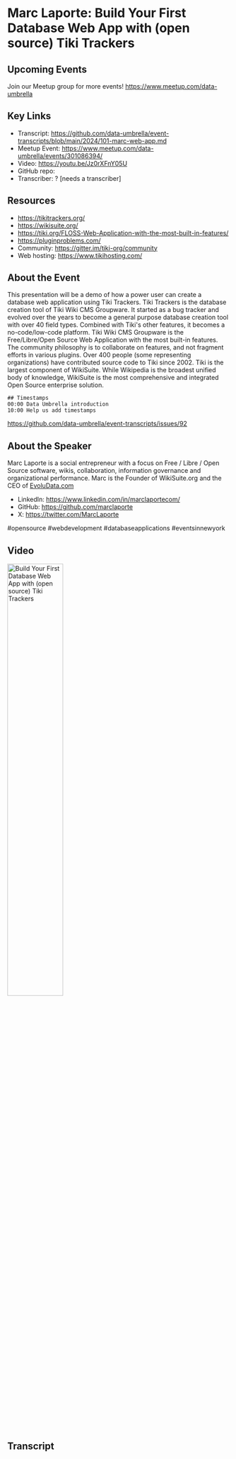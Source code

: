 # Marc Laporte:  Build Your First Database Web App with (open source) Tiki Trackers

## Upcoming Events
Join our Meetup group for more events!
https://www.meetup.com/data-umbrella

## Key Links
- Transcript: https://github.com/data-umbrella/event-transcripts/blob/main/2024/101-marc-web-app.md
- Meetup Event: https://www.meetup.com/data-umbrella/events/301086394/
- Video: https://youtu.be/Jz0rXFnY05U
- GitHub repo:
- Transcriber:  ? [needs a transcriber]

## Resources
- https://tikitrackers.org/
- https://wikisuite.org/
- https://tiki.org/FLOSS-Web-Application-with-the-most-built-in-features/
- https://pluginproblems.com/
- Community: https://gitter.im/tiki-org/community
- Web hosting: https://www.tikihosting.com/

## About the Event
This presentation will be a demo of how a power user can create a database web application using Tiki Trackers. Tiki Trackers is the database creation tool of Tiki Wiki CMS Groupware. It started as a bug tracker and evolved over the years to become a general purpose database creation tool with over 40 field types. Combined with Tiki's other features, it becomes a no-code/low-code platform. Tiki Wiki CMS Groupware is the Free/Libre/Open Source Web Application with the most built-in features. The community philosophy is to collaborate on features, and not fragment efforts in various plugins. Over 400 people (some representing organizations) have contributed source code to Tiki since 2002. Tiki is the largest component of WikiSuite. While Wikipedia is the broadest unified body of knowledge, WikiSuite is the most comprehensive and integrated Open Source enterprise solution.

```
## Timestamps
00:00 Data Umbrella introduction
10:00 Help us add timestamps
```

https://github.com/data-umbrella/event-transcripts/issues/92

## About the Speaker
Marc Laporte is a social entrepreneur with a focus on Free / Libre / Open Source software, wikis, collaboration, information governance and organizational performance. Marc is the Founder of WikiSuite.org and the CEO of [EvoluData.com](https://evoludata.com/)

- LinkedIn: https://www.linkedin.com/in/marclaportecom/
- GitHub: https://github.com/marclaporte
- X: https://twitter.com/MarcLaporte

#opensource #webdevelopment #databaseapplications #eventsinnewyork

## Video
<a href="http://www.youtube.com/watch?feature=player_embedded&v=Jz0rXFnY05U" target="_blank"><img src="http://img.youtube.com/vi/Jz0rXFnY05U/0.jpg"
alt="Build Your First Database Web App with (open source) Tiki Trackers" width="50%" /></a>


## Transcript
